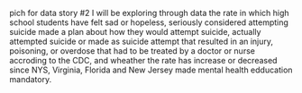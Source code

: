 pich for data story #2
I will be exploring through data the rate in which high school students have felt sad or hopeless, seriously considered attempting suicide 
made a plan about how they would attempt suicide, actually attempted suicide or made as suicide attempt that resulted in an injury, poisoning, or overdose that had to be treated by a doctor or nurse accroding to the CDC, and wheather the rate has increase or decreased since NYS, Virginia, Florida and New Jersey made mental health edducation mandatory. 
